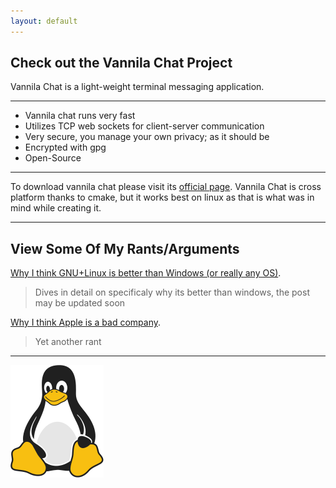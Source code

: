 ```yaml
---
layout: default
---
```


## Check out the Vannila Chat Project

Vannila Chat is a light-weight terminal messaging application. 
* * *

* Vannila chat runs very fast
* Utilizes TCP web sockets for client-server communication
* Very secure, you manage your own privacy; as it should be
* Encrypted with gpg
* Open-Source

* * *

To download vannila chat please visit its [official page](./pages/vanilla-chat.php). 
Vannila Chat is cross platform thanks to cmake, but it works best on linux as that
is what was in mind while creating it.

* * *

## View Some Of My Rants/Arguments

[Why I think GNU+Linux is better than Windows (or really any OS)](./_posts/2022-01-22-why-linux-is-better-than-windows.markdown).

> Dives in detail on specificaly why its better than windows, the post may be updated soon

[Why I think Apple is a bad company](./_posts/2022-01-22-why-I-thin-apple-is-bad.markdown).

>Yet another rant

* * *

![tux](img/flatTux.png)
